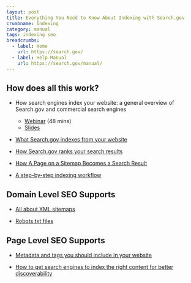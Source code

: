 ```yaml
---
layout: post
title: Everything You Need to Know About Indexing with Search.gov
crumbname: Indexing
category: manual
tags: indexing seo
breadcrumbs:
  - label: Home
    url: https://search.gov/
  - label: Help Manual
    url: https://search.gov/manual/
---
```


## How does all this work?

* How search engines index your website: a general overview of Search.gov and commercial search engines
  * [Webinar](https://search.gov/manual/training.html#how-engines-index) (48 mins)
  * [Slides](https://search.gov/files/HowSearchEnginesIndexYourWebsite.pdf)

* [What Search.gov indexes from your website](https://search.gov/manual/what-searchgov-indexes-website.html)

* [How Search.gov ranks your search results](https://search.gov/manual/ranking-factors.html)

* [How A Page on a Sitemap Becomes a Search Result](https://search.gov/manual/sitemaps-to-search-sites.html)

* [A step-by-step indexing workflow](https://search.gov/manual/site-launch-guide.html#indexing-workflow)

## Domain Level SEO Supports

* [All about XML sitemaps](https://search.gov/manual/sitemaps.html)

* [Robots.txt files](https://search.gov/manual/robotstxt.html)

## Page Level SEO Supports

* [Metadata and tags you should include in your website](https://search.gov/manual/metadata.html)

* [How to get search engines to index the right content for better discoverability](https://search.gov/manual/how-search-engines-index-content-better-discoverability.html)


